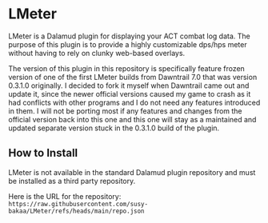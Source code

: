 # LMeter

LMeter is a Dalamud plugin for displaying your ACT combat log data. The purpose of this plugin is to provide a highly customizable dps/hps meter without having to rely on clunky web-based overlays.

The version of this plugin in this repository is specifically feature frozen version of one of the first LMeter builds from Dawntrail 7.0 that was version 0.3.1.0 originally. I decided to fork it myself when Dawntrail came out and update it, since the newer official versions caused my game to crash as it had conflicts with other programs and I do not need any features introduced in them. I will not be porting most if any features and changes from the official version back into this one and this one will stay as a maintained and updated separate version stuck in the 0.3.1.0 build of the plugin.

## How to Install

LMeter is not available in the standard Dalamud plugin repository and must be installed as a third party repository.

Here is the URL for the repository: `https://raw.githubusercontent.com/susy-bakaa/LMeter/refs/heads/main/repo.json`
